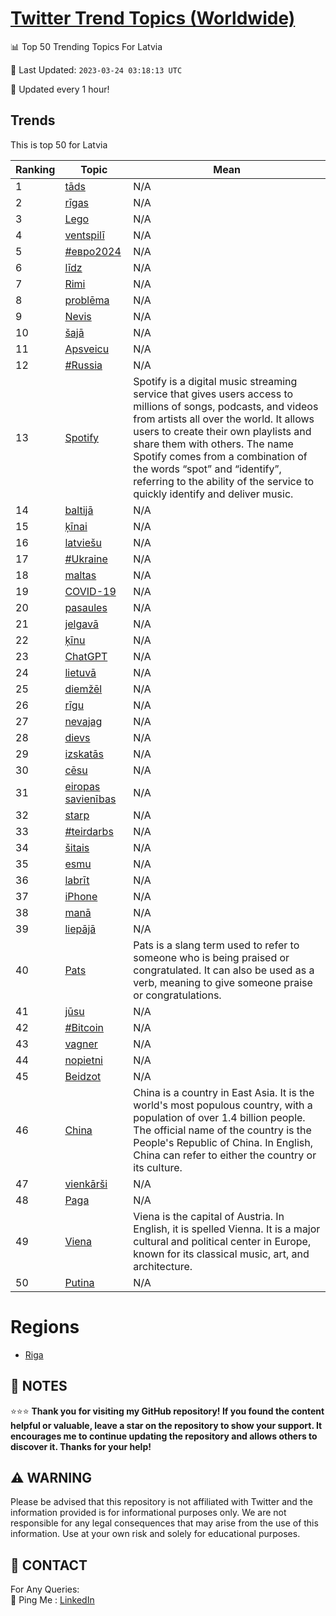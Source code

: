 [Twitter Trend Topics (Worldwide)](https://github.com/ErcinDedeoglu/Twitter-Trend-Topics)
==========


📊 Top 50 Trending Topics For Latvia

📆 Last Updated: `2023-03-24 03:18:13 UTC`

🔧 Updated every 1 hour!


## Trends

This is top 50 for Latvia

| Ranking | Topic | Mean |
| ------- | ------------ | ------------ |
| 1 | [tāds](http://twitter.com/search?q=t%c4%81ds) | N/A |
| 2 | [rīgas](http://twitter.com/search?q=r%c4%abgas) | N/A |
| 3 | [Lego](http://twitter.com/search?q=Lego) | N/A |
| 4 | [ventspilī](http://twitter.com/search?q=ventspil%c4%ab) | N/A |
| 5 | [#евро2024](http://twitter.com/search?q=%23%d0%b5%d0%b2%d1%80%d0%be2024) | N/A |
| 6 | [līdz](http://twitter.com/search?q=l%c4%abdz) | N/A |
| 7 | [Rimi](http://twitter.com/search?q=Rimi) | N/A |
| 8 | [problēma](http://twitter.com/search?q=probl%c4%93ma) | N/A |
| 9 | [Nevis](http://twitter.com/search?q=Nevis) | N/A |
| 10 | [šajā](http://twitter.com/search?q=%c5%a1aj%c4%81) | N/A |
| 11 | [Apsveicu](http://twitter.com/search?q=Apsveicu) | N/A |
| 12 | [#Russia](http://twitter.com/search?q=%23Russia) | N/A |
| 13 | [Spotify](http://twitter.com/search?q=Spotify) | Spotify is a digital music streaming service that gives users access to millions of songs, podcasts, and videos from artists all over the world. It allows users to create their own playlists and share them with others. The name Spotify comes from a combination of the words “spot” and “identify”, referring to the ability of the service to quickly identify and deliver music. |
| 14 | [baltijā](http://twitter.com/search?q=baltij%c4%81) | N/A |
| 15 | [ķīnai](http://twitter.com/search?q=%c4%b7%c4%abnai) | N/A |
| 16 | [latviešu](http://twitter.com/search?q=latvie%c5%a1u) | N/A |
| 17 | [#Ukraine](http://twitter.com/search?q=%23Ukraine) | N/A |
| 18 | [maltas](http://twitter.com/search?q=maltas) | N/A |
| 19 | [COVID-19](http://twitter.com/search?q=COVID-19) | N/A |
| 20 | [pasaules](http://twitter.com/search?q=pasaules) | N/A |
| 21 | [jelgavā](http://twitter.com/search?q=jelgav%c4%81) | N/A |
| 22 | [ķīnu](http://twitter.com/search?q=%c4%b7%c4%abnu) | N/A |
| 23 | [ChatGPT](http://twitter.com/search?q=ChatGPT) | N/A |
| 24 | [lietuvā](http://twitter.com/search?q=lietuv%c4%81) | N/A |
| 25 | [diemžēl](http://twitter.com/search?q=diem%c5%be%c4%93l) | N/A |
| 26 | [rīgu](http://twitter.com/search?q=r%c4%abgu) | N/A |
| 27 | [nevajag](http://twitter.com/search?q=nevajag) | N/A |
| 28 | [dievs](http://twitter.com/search?q=dievs) | N/A |
| 29 | [izskatās](http://twitter.com/search?q=izskat%c4%81s) | N/A |
| 30 | [cēsu](http://twitter.com/search?q=c%c4%93su) | N/A |
| 31 | [eiropas savienības](http://twitter.com/search?q=eiropas+savien%c4%abbas) | N/A |
| 32 | [starp](http://twitter.com/search?q=starp) | N/A |
| 33 | [#teirdarbs](http://twitter.com/search?q=%23teirdarbs) | N/A |
| 34 | [šitais](http://twitter.com/search?q=%c5%a1itais) | N/A |
| 35 | [esmu](http://twitter.com/search?q=esmu) | N/A |
| 36 | [labrīt](http://twitter.com/search?q=labr%c4%abt) | N/A |
| 37 | [iPhone](http://twitter.com/search?q=iPhone) | N/A |
| 38 | [manā](http://twitter.com/search?q=man%c4%81) | N/A |
| 39 | [liepājā](http://twitter.com/search?q=liep%c4%81j%c4%81) | N/A |
| 40 | [Pats](http://twitter.com/search?q=Pats) | Pats is a slang term used to refer to someone who is being praised or congratulated. It can also be used as a verb, meaning to give someone praise or congratulations. |
| 41 | [jūsu](http://twitter.com/search?q=j%c5%absu) | N/A |
| 42 | [#Bitcoin](http://twitter.com/search?q=%23Bitcoin) | N/A |
| 43 | [vagner](http://twitter.com/search?q=vagner) | N/A |
| 44 | [nopietni](http://twitter.com/search?q=nopietni) | N/A |
| 45 | [Beidzot](http://twitter.com/search?q=Beidzot) | N/A |
| 46 | [China](http://twitter.com/search?q=China) | China is a country in East Asia. It is the world's most populous country, with a population of over 1.4 billion people. The official name of the country is the People's Republic of China. In English, China can refer to either the country or its culture. |
| 47 | [vienkārši](http://twitter.com/search?q=vienk%c4%81r%c5%a1i) | N/A |
| 48 | [Paga](http://twitter.com/search?q=Paga) | N/A |
| 49 | [Viena](http://twitter.com/search?q=Viena) | Viena is the capital of Austria. In English, it is spelled Vienna. It is a major cultural and political center in Europe, known for its classical music, art, and architecture. |
| 50 | [Putina](http://twitter.com/search?q=Putina) | N/A |



# Regions

* [Riga](</Latvia/Riga.md>)



## 📝 NOTES

⭐⭐⭐ **Thank you for visiting my GitHub repository! If you found the content helpful or valuable, leave a star on the repository to show your support. It encourages me to continue updating the repository and allows others to discover it. Thanks for your help!**


## ⚠️ WARNING

Please be advised that this repository is not affiliated with Twitter and the information provided is for informational purposes only. We are not responsible for any legal consequences that may arise from the use of this information. Use at your own risk and solely for educational purposes.


## 📨 CONTACT

 For Any Queries:  
            🏓 Ping Me : [LinkedIn](https://www.linkedin.com/in/ercindedeoglu/)
